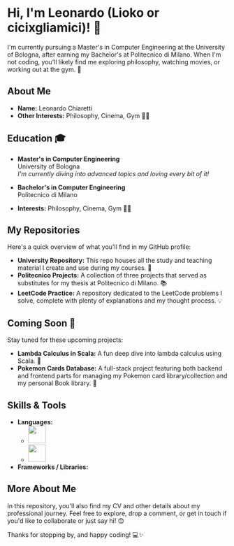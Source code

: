 # Hi, I'm Leonardo (Lioko or cicixgliamici)! 👋

I'm currently pursuing a Master's in Computer Engineering at the University of Bologna, after earning my Bachelor's at Politecnico di Milano. When I'm not coding, you'll likely find me exploring philosophy, watching movies, or working out at the gym. 🚀

## About Me

- **Name:** Leonardo Chiaretti 
- **Other Interests:** Philosophy, Cinema, Gym 🏋️‍♂️ 

## Education 🎓

- **Master's in Computer Engineering**  
  University of Bologna  
  _I'm currently diving into advanced topics and loving every bit of it!_  
  

- **Bachelor's in Computer Engineering**  
  Politecnico di Milano  
  

- **Interests:** Philosophy, Cinema, Gym 🏋️‍♂️

## My Repositories

Here's a quick overview of what you'll find in my GitHub profile:

- **University Repository:** This repo houses all the study and teaching material I create and use during my courses. 📝
- **Politecnico Projects:** A collection of three projects that served as substitutes for my thesis at Politecnico di Milano. 📚
- **LeetCode Practice:** A repository dedicated to the LeetCode problems I solve, complete with plenty of explanations and my thought process. 💡

## Coming Soon 🚧

Stay tuned for these upcoming projects:

- **Lambda Calculus in Scala:** A fun deep dive into lambda calculus using Scala. 🔢
- **Pokemon Cards Database:** A full-stack project featuring both backend and frontend parts for managing my Pokemon card library/collection and my personal Book library. 🎴

## Skills & Tools

- **Languages:**
  -  <img src="https://cdn.jsdelivr.net/gh/devicons/devicon/icons/java/java-original.svg" width="40" height="40"/>  
  -  <img src="https://cdn.jsdelivr.net/gh/devicons/devicon/icons/c/c-original.svg" width="40" height="40"/>  
- **Frameworks / Libraries:**


## More About Me

In this repository, you'll also find my CV and other details about my professional journey. Feel free to explore, drop a comment, or get in touch if you'd like to collaborate or just say hi! 😊

Thanks for stopping by, and happy coding! 💻✨
